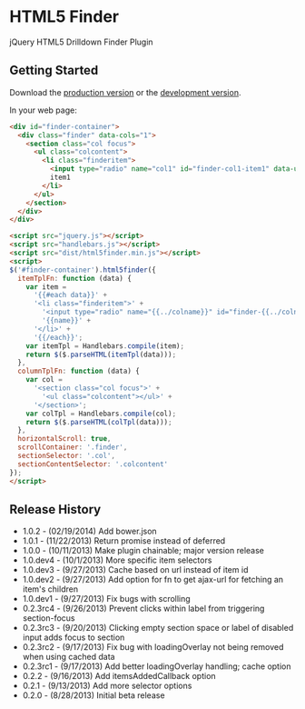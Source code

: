 # HTML5 Finder

jQuery HTML5 Drilldown Finder Plugin

## Getting Started

Download the [production version][min] or the [development version][max].

[min]: https://raw.github.com/jgerigmeyer/jquery-html5finder/master/dist/html5finder.min.js
[max]: https://raw.github.com/jgerigmeyer/jquery-html5finder/master/dist/html5finder.js

In your web page:

```html
<div id="finder-container">
  <div class="finder" data-cols="1">
    <section class="col focus">
      <ul class="colcontent">
        <li class="finderitem">
          <input type="radio" name="col1" id="finder-col1-item1" data-url="/ajax/url?parent=item1" data-children="true" class="finderinput">
          item1
        </li>
      </ul>
    </section>
  </div>
</div>

<script src="jquery.js"></script>
<script src="handlebars.js"></script>
<script src="dist/html5finder.min.js"></script>
<script>
$('#finder-container').html5finder({
  itemTplFn: function (data) {
    var item =
      '{{#each data}}' +
      '<li class="finderitem">' +
        '<input type="radio" name="{{../colname}}" id="finder-{{../colname}}-{{id}}" data-url="/ajax/url?parent={{id}}" data-children="{{has_children}}" class="finderinput">' +
        '{{name}}' +
      '</li>' +
      '{{/each}}';
    var itemTpl = Handlebars.compile(item);
    return $($.parseHTML(itemTpl(data)));
  },
  columnTplFn: function (data) {
    var col =
      '<section class="col focus">' +
        '<ul class="colcontent"></ul>' +
      '</section>';
    var colTpl = Handlebars.compile(col);
    return $($.parseHTML(colTpl(data)));
  },
  horizontalScroll: true,
  scrollContainer: '.finder',
  sectionSelector: '.col',
  sectionContentSelector: '.colcontent'
});
</script>
```

## Release History

* 1.0.2 - (02/19/2014) Add bower.json
* 1.0.1 - (11/22/2013) Return promise instead of deferred
* 1.0.0 - (10/11/2013) Make plugin chainable; major version release
* 1.0.dev4 - (10/1/2013) More specific item selectors
* 1.0.dev3 - (9/27/2013) Cache based on url instead of item id
* 1.0.dev2 - (9/27/2013) Add option for fn to get ajax-url for fetching an item's children
* 1.0.dev1 - (9/27/2013) Fix bugs with scrolling
* 0.2.3rc4 - (9/26/2013) Prevent clicks within label from triggering section-focus
* 0.2.3rc3 - (9/20/2013) Clicking empty section space or label of disabled input adds focus to section
* 0.2.3rc2 - (9/17/2013) Fix bug with loadingOverlay not being removed when using cached data
* 0.2.3rc1 - (9/17/2013) Add better loadingOverlay handling; cache option
* 0.2.2 - (9/16/2013) Add itemsAddedCallback option
* 0.2.1 - (9/13/2013) Add more selector options
* 0.2.0 - (8/28/2013) Initial beta release
